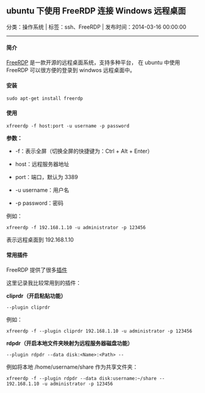 ## ubuntu 下使用 FreeRDP 连接 Windows 远程桌面

分类：操作系统 | 标签：ssh、FreeRDP | 发布时间：2014-03-16 00:00:00

___

#### 简介

[FreeRDP](https://github.com/FreeRDP/FreeRDP) 是一款开源的远程桌面系统，支持多种平台，
在 ubuntu 中使用 FreeRDP 可以很方便的登录到 windwos 远程桌面中。

#### 安装

```
sudo apt-get install freerdp
```

#### 使用

```
xfreerdp -f host:port -u username -p password
```

**参数：**

* -f：表示全屏（切换全屏的快捷键为：Ctrl + Alt + Enter）

* host：远程服务器地址

* port：端口，默认为 3389

* -u username：用户名

* -p password：密码

例如：

```
xfreerdp -f 192.168.1.10 -u administrator -p 123456
```

表示远程桌面到 192.168.1.10

#### 常用插件

FreeRDP 提供了很多[插件](https://github.com/FreeRDP/FreeRDP/wiki/Plugins)

这里记录我比较常用到的插件：

**cliprdr（开启粘贴功能）**

```
--plugin cliprdr
```

例如：

```
xfreerdp -f --plugin cliprdr 192.168.1.10 -u administrator -p 123456
```

**rdpdr（开启本地文件夹映射为远程服务器磁盘功能）**

```
--plugin rdpdr --data disk:<Name>:<Path> --
```

例如将本地 /home/username/share 作为共享文件夹：

```
xfreerdp -f --plugin rdpdr --data disk:username:~/share -- 192.168.1.10 -u administrator -p 123456
```